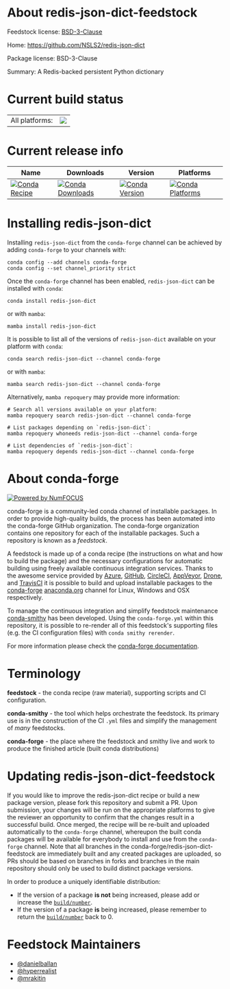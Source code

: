 About redis-json-dict-feedstock
===============================

Feedstock license: [BSD-3-Clause](https://github.com/conda-forge/redis-json-dict-feedstock/blob/main/LICENSE.txt)

Home: https://github.com/NSLS2/redis-json-dict

Package license: BSD-3-Clause

Summary: A Redis-backed persistent Python dictionary

Current build status
====================


<table><tr><td>All platforms:</td>
    <td>
      <a href="https://dev.azure.com/conda-forge/feedstock-builds/_build/latest?definitionId=21877&branchName=main">
        <img src="https://dev.azure.com/conda-forge/feedstock-builds/_apis/build/status/redis-json-dict-feedstock?branchName=main">
      </a>
    </td>
  </tr>
</table>

Current release info
====================

| Name | Downloads | Version | Platforms |
| --- | --- | --- | --- |
| [![Conda Recipe](https://img.shields.io/badge/recipe-redis--json--dict-green.svg)](https://anaconda.org/conda-forge/redis-json-dict) | [![Conda Downloads](https://img.shields.io/conda/dn/conda-forge/redis-json-dict.svg)](https://anaconda.org/conda-forge/redis-json-dict) | [![Conda Version](https://img.shields.io/conda/vn/conda-forge/redis-json-dict.svg)](https://anaconda.org/conda-forge/redis-json-dict) | [![Conda Platforms](https://img.shields.io/conda/pn/conda-forge/redis-json-dict.svg)](https://anaconda.org/conda-forge/redis-json-dict) |

Installing redis-json-dict
==========================

Installing `redis-json-dict` from the `conda-forge` channel can be achieved by adding `conda-forge` to your channels with:

```
conda config --add channels conda-forge
conda config --set channel_priority strict
```

Once the `conda-forge` channel has been enabled, `redis-json-dict` can be installed with `conda`:

```
conda install redis-json-dict
```

or with `mamba`:

```
mamba install redis-json-dict
```

It is possible to list all of the versions of `redis-json-dict` available on your platform with `conda`:

```
conda search redis-json-dict --channel conda-forge
```

or with `mamba`:

```
mamba search redis-json-dict --channel conda-forge
```

Alternatively, `mamba repoquery` may provide more information:

```
# Search all versions available on your platform:
mamba repoquery search redis-json-dict --channel conda-forge

# List packages depending on `redis-json-dict`:
mamba repoquery whoneeds redis-json-dict --channel conda-forge

# List dependencies of `redis-json-dict`:
mamba repoquery depends redis-json-dict --channel conda-forge
```


About conda-forge
=================

[![Powered by
NumFOCUS](https://img.shields.io/badge/powered%20by-NumFOCUS-orange.svg?style=flat&colorA=E1523D&colorB=007D8A)](https://numfocus.org)

conda-forge is a community-led conda channel of installable packages.
In order to provide high-quality builds, the process has been automated into the
conda-forge GitHub organization. The conda-forge organization contains one repository
for each of the installable packages. Such a repository is known as a *feedstock*.

A feedstock is made up of a conda recipe (the instructions on what and how to build
the package) and the necessary configurations for automatic building using freely
available continuous integration services. Thanks to the awesome service provided by
[Azure](https://azure.microsoft.com/en-us/services/devops/), [GitHub](https://github.com/),
[CircleCI](https://circleci.com/), [AppVeyor](https://www.appveyor.com/),
[Drone](https://cloud.drone.io/welcome), and [TravisCI](https://travis-ci.com/)
it is possible to build and upload installable packages to the
[conda-forge](https://anaconda.org/conda-forge) [anaconda.org](https://anaconda.org/)
channel for Linux, Windows and OSX respectively.

To manage the continuous integration and simplify feedstock maintenance
[conda-smithy](https://github.com/conda-forge/conda-smithy) has been developed.
Using the ``conda-forge.yml`` within this repository, it is possible to re-render all of
this feedstock's supporting files (e.g. the CI configuration files) with ``conda smithy rerender``.

For more information please check the [conda-forge documentation](https://conda-forge.org/docs/).

Terminology
===========

**feedstock** - the conda recipe (raw material), supporting scripts and CI configuration.

**conda-smithy** - the tool which helps orchestrate the feedstock.
                   Its primary use is in the construction of the CI ``.yml`` files
                   and simplify the management of *many* feedstocks.

**conda-forge** - the place where the feedstock and smithy live and work to
                  produce the finished article (built conda distributions)


Updating redis-json-dict-feedstock
==================================

If you would like to improve the redis-json-dict recipe or build a new
package version, please fork this repository and submit a PR. Upon submission,
your changes will be run on the appropriate platforms to give the reviewer an
opportunity to confirm that the changes result in a successful build. Once
merged, the recipe will be re-built and uploaded automatically to the
`conda-forge` channel, whereupon the built conda packages will be available for
everybody to install and use from the `conda-forge` channel.
Note that all branches in the conda-forge/redis-json-dict-feedstock are
immediately built and any created packages are uploaded, so PRs should be based
on branches in forks and branches in the main repository should only be used to
build distinct package versions.

In order to produce a uniquely identifiable distribution:
 * If the version of a package **is not** being increased, please add or increase
   the [``build/number``](https://docs.conda.io/projects/conda-build/en/latest/resources/define-metadata.html#build-number-and-string).
 * If the version of a package **is** being increased, please remember to return
   the [``build/number``](https://docs.conda.io/projects/conda-build/en/latest/resources/define-metadata.html#build-number-and-string)
   back to 0.

Feedstock Maintainers
=====================

* [@danielballan](https://github.com/danielballan/)
* [@hyperrealist](https://github.com/hyperrealist/)
* [@mrakitin](https://github.com/mrakitin/)

